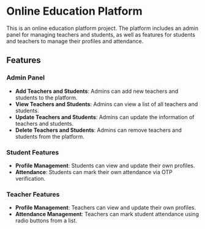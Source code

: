 # Online Education Platform

This is an online education platform project. The platform includes an admin panel for managing teachers and students, as well as features for students and teachers to manage their profiles and attendance.

## Features

### Admin Panel
- **Add Teachers and Students**: Admins can add new teachers and students to the platform.
- **View Teachers and Students**: Admins can view a list of all teachers and students.
- **Update Teachers and Students**: Admins can update the information of teachers and students.
- **Delete Teachers and Students**: Admins can remove teachers and students from the platform.

### Student Features
- **Profile Management**: Students can view and update their own profiles.
- **Attendance**: Students can mark their own attendance via OTP verification.

### Teacher Features
- **Profile Management**: Teachers can view and update their own profiles.
- **Attendance Management**: Teachers can mark student attendance using radio buttons from a list.

